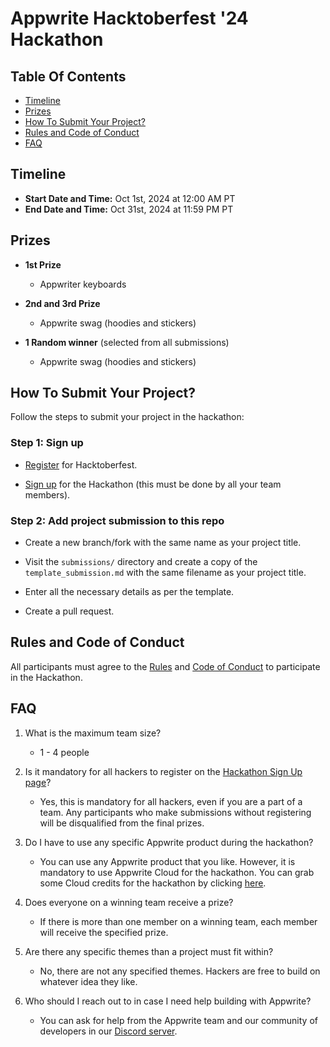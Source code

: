 # Appwrite Hacktoberfest '24 Hackathon

## Table Of Contents

- [Timeline](#timeline)
- [Prizes](#prizes)
- [How To Submit Your Project?](#how-to-submit-your-project)
- [Rules and Code of Conduct](#rules-and-code-of-conduct)
- [FAQ](#faq)

## Timeline

* **Start Date and Time:** Oct 1st, 2024 at 12:00 AM PT
* **End Date and Time:** Oct 31st, 2024 at 11:59 PM PT

## Prizes

- **1st Prize**
  - Appwriter keyboards

- **2nd and 3rd Prize**

  - Appwrite swag (hoodies and stickers)

- **1 Random winner** (selected from all submissions)

  - Appwrite swag (hoodies and stickers)

## How To Submit Your Project?

Follow the steps to submit your project in the hackathon:

### Step 1: Sign up

- [Register](https://hacktoberfest.com/) for Hacktoberfest.

- [Sign up](https://apwr.dev/htf24-hackathon) for the Hackathon (this must be done by all your team members).

### Step 2: Add project submission to this repo

- Create a new branch/fork with the same name as your project title.

- Visit the `submissions/` directory and create a copy of the `template_submission.md` with the same filename as your project title.

- Enter all the necessary details as per the template.

- Create a pull request.

## Rules and Code of Conduct

All participants must agree to the [Rules](RULES.md) and [Code of Conduct](CODE_OF_CONDUCT.md) to participate in the Hackathon.

## FAQ

1. What is the maximum team size?
    - 1 - 4 people

2. Is it mandatory for all hackers to register on the [Hackathon Sign Up page](https://apwr.dev/htf24-hackathon)?
    - Yes, this is mandatory for all hackers, even if you are a part of a team. Any participants who make submissions without registering will be disqualified from the final prizes.

3. Do I have to use any specific Appwrite product during the hackathon?
    - You can use any Appwrite product that you like. However, it is mandatory to use Appwrite Cloud for the hackathon. You can grab some Cloud credits for the hackathon by clicking [here](https://apwr.dev/hacktoberfest).

4. Does everyone on a winning team receive a prize?
    - If there is more than one member on a winning team, each member will receive the specified prize.

5. Are there any specific themes than a project must fit within?
    - No, there are not any specified themes. Hackers are free to build on whatever idea they like.

6. Who should I reach out to in case I need help building with Appwrite?
    - You can ask for help from the Appwrite team and our community of developers in our [Discord server](https://appwrite.io/discord).
